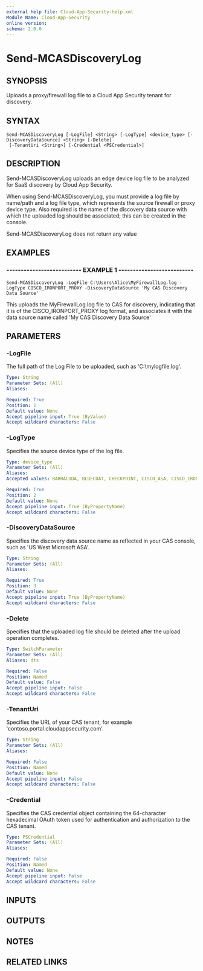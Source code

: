 ```yaml
---
external help file: Cloud-App-Security-help.xml
Module Name: Cloud-App-Security
online version: 
schema: 2.0.0
---
```


# Send-MCASDiscoveryLog

## SYNOPSIS
Uploads a proxy/firewall log file to a Cloud App Security tenant for discovery.

## SYNTAX

```
Send-MCASDiscoveryLog [-LogFile] <String> [-LogType] <device_type> [-DiscoveryDataSource] <String> [-Delete]
 [-TenantUri <String>] [-Credential <PSCredential>]
```

## DESCRIPTION
Send-MCASDiscoveryLog uploads an edge device log file to be analyzed for SaaS discovery by Cloud App Security.

When using Send-MCASDiscoveryLog, you must provide a log file by name/path and a log file type, which represents the source firewall or proxy device type.
Also required is the name of the discovery data source with which the uploaded log should be associated; this can be created in the console.

Send-MCASDiscoveryLog does not return any value

## EXAMPLES

### -------------------------- EXAMPLE 1 --------------------------
```
Send-MCASDiscoveryLog -LogFile C:\Users\Alice\MyFirewallLog.log -LogType CISCO_IRONPORT_PROXY -DiscoveryDataSource 'My CAS Discovery Data Source'
```

This uploads the MyFirewallLog.log file to CAS for discovery, indicating that it is of the CISCO_IRONPORT_PROXY log format, and associates it with the data source name called 'My CAS Discovery Data Source'

## PARAMETERS

### -LogFile
The full path of the Log File to be uploaded, such as 'C:\mylogfile.log'.

```yaml
Type: String
Parameter Sets: (All)
Aliases: 

Required: True
Position: 1
Default value: None
Accept pipeline input: True (ByValue)
Accept wildcard characters: False
```

### -LogType
Specifies the source device type of the log file.

```yaml
Type: device_type
Parameter Sets: (All)
Aliases: 
Accepted values: BARRACUDA, BLUECOAT, CHECKPOINT, CISCO_ASA, CISCO_IRONPORT_PROXY, CISCO_FWSM, CISCO_SCAN_SAFE, CLAVISTER, FORTIGATE, JUNIPER_SRX, MACHINE_ZONE_MERAKI, MCAFEE_SWG, MICROSOFT_ISA_W3C, PALO_ALTO, PALO_ALTO_SYSLOG, SONICWALL_SYSLOG, SOPHOS_CYBEROAM, SOPHOS_SG, SQUID, SQUID_NATIVE, WEBSENSE_SIEM_CEF, WEBSENSE_V7_5, ZSCALER

Required: True
Position: 2
Default value: None
Accept pipeline input: True (ByPropertyName)
Accept wildcard characters: False
```

### -DiscoveryDataSource
Specifies the discovery data source name as reflected in your CAS console, such as 'US West Microsoft ASA'.

```yaml
Type: String
Parameter Sets: (All)
Aliases: 

Required: True
Position: 3
Default value: None
Accept pipeline input: True (ByPropertyName)
Accept wildcard characters: False
```

### -Delete
Specifies that the uploaded log file should be deleted after the upload operation completes.

```yaml
Type: SwitchParameter
Parameter Sets: (All)
Aliases: dts

Required: False
Position: Named
Default value: False
Accept pipeline input: False
Accept wildcard characters: False
```

### -TenantUri
Specifies the URL of your CAS tenant, for example 'contoso.portal.cloudappsecurity.com'.

```yaml
Type: String
Parameter Sets: (All)
Aliases: 

Required: False
Position: Named
Default value: None
Accept pipeline input: False
Accept wildcard characters: False
```

### -Credential
Specifies the CAS credential object containing the 64-character hexadecimal OAuth token used for authentication and authorization to the CAS tenant.

```yaml
Type: PSCredential
Parameter Sets: (All)
Aliases: 

Required: False
Position: Named
Default value: None
Accept pipeline input: False
Accept wildcard characters: False
```

## INPUTS

## OUTPUTS

## NOTES

## RELATED LINKS


